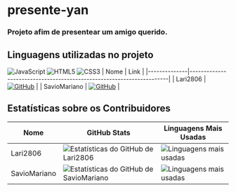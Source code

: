 # presente-yan
### Projeto afim de presentear um amigo querido.

## Linguagens utilizadas no projeto

![JavaScript](https://img.shields.io/badge/JavaScript-F7DF1E?style=for-the-badge&logo=javascript&logoColor=black)
![HTML5](https://img.shields.io/badge/HTML5-E34F26?style=for-the-badge&logo=html5&logoColor=white)
![CSS3](https://img.shields.io/badge/CSS3-1572B6?style=for-the-badge&logo=css3&logoColor=white)
| Nome         | Link                                                                 |
|--------------|----------------------------------------------------------------------|
| Lari2806     | [![GitHub](https://img.shields.io/badge/-GitHub-181717?style=for-the-badge&logo=github&logoColor=white)](https://github.com/lari2806) |
| SavioMariano | [![GitHub](https://img.shields.io/badge/-GitHub-181717?style=for-the-badge&logo=github&logoColor=white)](https://github.com/SavioMariano) |
## Estatísticas sobre os Contribuidores

| Nome         | GitHub Stats                                                                                                       | Linguagens Mais Usadas                                                                                                    |
|--------------|--------------------------------------------------------------------------------------------------------------------|----------------------------------------------------------------------------------------------------------------------------|
| Lari2806     | ![Estatísticas do GitHub de Lari2806](https://github-readme-stats.vercel.app/api?username=lari2806&show_icons=true&theme=radical) | ![Linguagens mais usadas](https://github-readme-stats.vercel.app/api/top-langs/?username=lari2806&layout=compact&theme=radical) |
| SavioMariano | ![Estatísticas do GitHub de SavioMariano](https://github-readme-stats.vercel.app/api?username=SavioMariano&show_icons=true&theme=radical) | ![Linguagens mais usadas](https://github-readme-stats.vercel.app/api/top-langs/?username=SavioMariano&layout=compact&theme=radical) |

